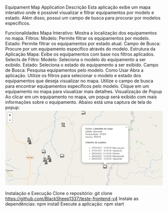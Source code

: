 Equipament Map Application
Descrição
Esta aplicação exibe um mapa interativo onde é possível visualizar e filtrar equipamentos por modelo e estado. Além disso, possui um campo de busca para procurar por modelos específicos.

Funcionalidades
Mapa Interativo: Mostra a localização dos equipamentos no mapa.
Filtros:
Modelo: Permite filtrar os equipamentos por modelo.
Estado: Permite filtrar os equipamentos por estado atual.
Campo de Busca: Procure por um equipamento específico através do modelo.
Estrutura da Aplicação
Mapa: Exibe os equipamentos com base nos filtros aplicados.
Selects de Filtro:
Modelo: Seleciona o modelo do equipamento a ser exibido.
Estado: Seleciona o estado do equipamento a ser exibido.
Campo de Busca: Pesquisa equipamentos pelo modelo.
Como Usar
Abra a aplicação.
Utilize os filtros para selecionar o modelo e estado dos equipamentos que deseja visualizar no mapa.
Utilize o campo de busca para encontrar equipamentos específicos pelo modelo.
Clique em um equipamento no mapa para visualizar mais detalhes.
Visualização de Popup
Ao clicar em um equipamento no mapa, um popup será exibido com mais informações sobre o equipamento. Abaixo está uma captura de tela do popup:
![Alt text](src/assets/popupscreenshot.png)

Instalação e Execução
Clone o repositório: git clone https://github.com/BlackSheep1337/teste-frontend-v4
Instale as dependências: npm install
Execute a aplicação: npm start
